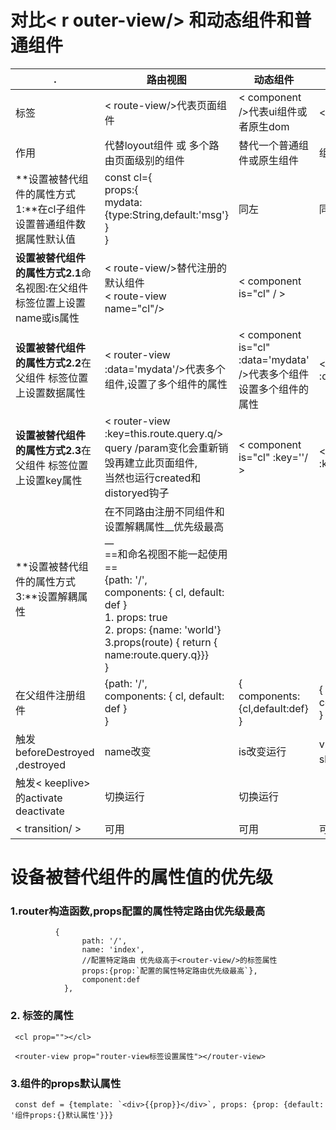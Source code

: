 # 对比< r outer-view/> 和动态组件和普通组件

| .                                                            | 路由视图                                                     | 动态组件                                                     | 普通ui组件                     |
| ------------------------------------------------------------ | ------------------------------------------------------------ | ------------------------------------------------------------ | ------------------------------ |
| 标签                                                         | < route-view/>代表页面组件                                   | <  component />代表ui组件或者原生dom                         | < cl/>                         |
| 作用                                                         | 代替loyout组件 或 多个路由页面级别的组件                     | 替代一个普通组件或原生组件                                   | 组件本身                       |
| **设置被替代组件的属性方式1:**在cl子组件设置普通组件数据属性默认值 | const cl={<br />props:{<br />mydata:{type:String,default:'msg'}<br />}<br />} | 同左                                                         | 同左                           |
| **设置被替代组件的属性方式2.1**命名视图:在父组件 标签位置上设置name或is属性 | < route-view/>替代注册的默认组件<br />< route-view name="cl"/><br /> | < component is="cl" / >                                      |                                |
| **设置被替代组件的属性方式2.2**在父组件  标签位置上设置数据属性 | < router-view  :data='mydata'/>代表多个组件,设置了多个组件的属性 | <  component is="cl" :data='mydata' />代表多个组件设置多个组件的属性 | < cl :data="mydata"/>          |
| **设置被替代组件的属性方式2.3**在父组件  标签位置上设置key属性 | < router-view :key=this.route.query.q/><br />query /param变化会重新销毁再建立此页面组件,<br />当然也运行created和distoryed钩子 | < component is="cl"  :key=''/ >                              | < cl v-for   :key=""/**>**     |
| **设置被替代组件的属性方式3:**设置解耦属性                   | 在不同路由注册不同组件和设置解耦属性__优先级最高__<br />==和命名视图不能一起使用==<br />{path: '/',        <br />  components: {  cl, default: def }   <br />1. props: true   <br />2. props: {name: 'world'}<br />3.props(route) { return { name:route.query.q}}}<br />} |                                                              |                                |
| 在父组件注册组件                                             | {path: '/',        <br />  components: {  cl, default: def  }   <br />} | {<br />components: {cl,default:def}<br />}                   | {<br />components: {cl}<br />} |
| 触发beforeDestroyed ,destroyed                               | name改变                                                     | is改变运行                                                   | v-if切换运行/v-show没有        |
| 触发< keeplive>的activate deactivate                         | 切换运行                                                     | 切换运行                                                     |                                |
| < transition/ >                                              | 可用                                                         | 可用                                                         | 可用                           |



# 设备被替代组件的属性值的优先级

### 1.router构造函数,props配置的属性特定路由优先级最高

```
          {
                path: '/',
                name: 'index',
                //配置特定路由 优先级高于<router-view/>的标签属性
                props:{prop:`配置的属性特定路由优先级最高`},
                component:def
            },
```

### 2. 标签的属性

```
 <cl prop=""></cl>
```

```
 <router-view prop="router-view标签设置属性"></router-view>
```

### 3.组件的props默认属性

```
 const def = {template: `<div>{{prop}}</div>`, props: {prop: {default: '组件props:{}默认属性'}}}
```

